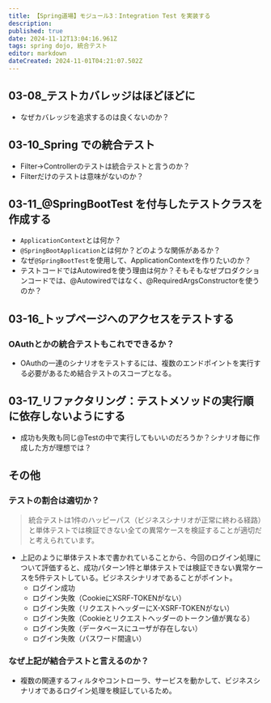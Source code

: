 ```yaml
---
title: 【Spring道場】モジュール3：Integration Test を実装する
description: 
published: true
date: 2024-11-12T13:04:16.961Z
tags: spring dojo, 統合テスト
editor: markdown
dateCreated: 2024-11-01T04:21:07.502Z
---
```


## 03-08_テストカバレッジはほどほどに
- なぜカバレッジを追求するのは良くないのか？

## 03-10_Spring での統合テスト
- Filter→Controllerのテストは統合テストと言うのか？
- Filterだけのテストは意味がないのか？

## 03-11_@SpringBootTest を付与したテストクラスを作成する
- `ApplicationContext`とは何か？
- `@SpringBootApplication`とは何か？どのような関係があるか？
- なぜ`@SpringBootTest`を使用して、ApplicationContextを作りたいのか？
- テストコードではAutowiredを使う理由は何か？そもそもなぜプロダクションコードでは、@Autowiredではなく、@RequiredArgsConstructorを使うのか？

## 03-16_トップページへのアクセスをテストする
### OAuthとかの統合テストもこれでできるか？
- OAuthの一連のシナリオをテストするには、複数のエンドポイントを実行する必要があるため結合テストのスコープとなる。

## 03-17_リファクタリング：テストメソッドの実行順に依存しないようにする
- 成功も失敗も同じ@Testの中で実行してもいいのだろうか？シナリオ毎に作成した方が理想では？

## その他
### テストの割合は適切か？
> 統合テストは1件のハッピーパス（ビジネスシナリオが正常に終わる経路）と単体テストでは検証できない全ての異常ケースを検証することが適切だと考えられています。
- 上記のように単体テスト本で書かれていることから、今回のログイン処理について評価すると、成功パターン1件と単体テストでは検証できない異常ケースを5件テストしている。ビジネスシナリオであることがポイント。
	- ログイン成功
  - ログイン失敗（CookieにXSRF-TOKENがない）
  - ログイン失敗（リクエストヘッダーにX-XSRF-TOKENがない）
  - ログイン失敗（Cookieとリクエストヘッダーのトークン値が異なる）
  - ログイン失敗（データベースにユーザが存在しない）
  - ログイン失敗（パスワード間違い）
  
### なぜ上記が結合テストと言えるのか？
- 複数の関連するフィルタやコントローラ、サービスを動かして、ビジネスシナリオであるログイン処理を検証しているため。

















